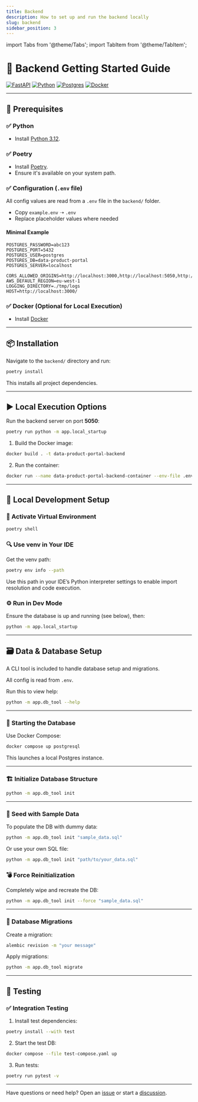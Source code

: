 ```yaml
---
title: Backend
description: How to set up and run the backend locally
slug: backend
sidebar_position: 3
---
```


import Tabs from '@theme/Tabs';
import TabItem from '@theme/TabItem';

# 🚀 Backend Getting Started Guide

[![FastAPI](https://img.shields.io/badge/FastAPI-005571?style=for-the-badge&logo=fastapi)](https://fastapi.tiangolo.com)
[![Python](https://img.shields.io/badge/python-3670A0?style=for-the-badge&logo=python&logoColor=ffdd54)](https://www.python.org)
[![Postgres](https://img.shields.io/badge/postgres-%23316192.svg?style=for-the-badge&logo=postgresql&logoColor=white)](https://www.postgresql.org)
[![Docker](https://img.shields.io/badge/docker-%230db7ed.svg?style=for-the-badge&logo=docker&logoColor=white)](https://www.docker.com)

---

## 🧰 Prerequisites

### ✅ Python

- Install [Python 3.12](https://www.python.org/downloads).

### ✅ Poetry

- Install [Poetry](https://python-poetry.org/docs/#installation).
- Ensure it's available on your system path.

### ✅ Configuration (`.env` file)

All config values are read from a `.env` file in the `backend/` folder.

- Copy `example.env` ➝ `.env`
- Replace placeholder values where needed

#### Minimal Example

```env
POSTGRES_PASSWORD=abc123
POSTGRES_PORT=5432
POSTGRES_USER=postgres
POSTGRES_DB=data-product-portal
POSTGRES_SERVER=localhost

CORS_ALLOWED_ORIGINS=http://localhost:3000,http://localhost:5050,http://localhost:8080
AWS_DEFAULT_REGION=eu-west-1
LOGGING_DIRECTORY=./tmp/logs
HOST=http://localhost:3000/
```

### ✅ Docker (Optional for Local Execution)

- Install [Docker](https://docs.docker.com/get-docker/)

---

## 📦 Installation

Navigate to the `backend/` directory and run:

```sh
poetry install
```

This installs all project dependencies.

---

## ▶️ Local Execution Options

<Tabs>
<TabItem value="python" label="Using Python" default>

Run the backend server on port **5050**:

```sh
poetry run python -m app.local_startup
```

</TabItem>

<TabItem value="docker" label="Using Docker">

1. Build the Docker image:

```sh
docker build . -t data-product-portal-backend
```

2. Run the container:

```sh
docker run --name data-product-portal-backend-container --env-file .env -p 3000:8080 data-product-portal-backend
```

</TabItem>
</Tabs>

---

## 🧪 Local Development Setup

### 🎯 Activate Virtual Environment

```sh
poetry shell
```

### 🔍 Use venv in Your IDE

Get the venv path:

```sh
poetry env info --path
```

Use this path in your IDE’s Python interpreter settings to enable import resolution and code execution.

### ⚙️ Run in Dev Mode

Ensure the database is up and running (see below), then:

```sh
python -m app.local_startup
```

---

## 🗃️ Data & Database Setup

A CLI tool is included to handle database setup and migrations.

All config is read from `.env`.

Run this to view help:

```sh
python -m app.db_tool --help
```

---

### 🐘 Starting the Database

Use Docker Compose:

```sh
docker compose up postgresql
```

This launches a local Postgres instance.

---

### 🏗️ Initialize Database Structure

```sh
python -m app.db_tool init
```

---

### 🌱 Seed with Sample Data

To populate the DB with dummy data:

```sh
python -m app.db_tool init "sample_data.sql"
```

Or use your own SQL file:

```sh
python -m app.db_tool init "path/to/your_data.sql"
```

### 💣 Force Reinitialization

Completely wipe and recreate the DB:

```sh
python -m app.db_tool init --force "sample_data.sql"
```

---

### 📜 Database Migrations

Create a migration:

```sh
alembic revision -m "your message"
```

Apply migrations:

```sh
python -m app.db_tool migrate
```

---

## 🧪 Testing

### ✅ Integration Testing

1. Install test dependencies:

```sh
poetry install --with test
```

2. Start the test DB:

```sh
docker compose --file test-compose.yaml up
```

3. Run tests:

```sh
poetry run pytest -v
```

---

Have questions or need help? Open an [issue](https://github.com/conveyordata/data-product-portal/issues) or start a [discussion](https://github.com/conveyordata/data-product-portal/discussions).
